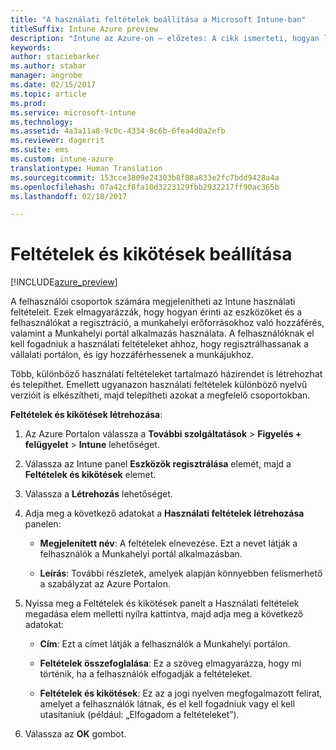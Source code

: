 ```yaml
---
title: "A használati feltételek beállítása a Microsoft Intune-ban"
titleSuffix: Intune Azure preview
description: "Intune az Azure-on – előzetes: A cikk ismerteti, hogyan lehet beállítani azokat a feltételeket és kikötéseket, amelyeket a felhasználók az Intune munkahelyi portálján látnak. "
keywords: 
author: staciebarker
ms.author: stabar
manager: angrobe
ms.date: 02/15/2017
ms.topic: article
ms.prod: 
ms.service: microsoft-intune
ms.technology: 
ms.assetid: 4a3a11a8-9c0c-4334-8c6b-6fea4d0a2efb
ms.reviewer: dagerrit
ms.suite: ems
ms.custom: intune-azure
translationtype: Human Translation
ms.sourcegitcommit: 153cce3809e24303b8f88a833e2fc7bdd9428a4a
ms.openlocfilehash: 07a42cf8fa10d3223129fbb2932217ff90ac365b
ms.lasthandoff: 02/18/2017

---
```


# <a name="set-terms-and-conditions"></a>Feltételek és kikötések beállítása 

[!INCLUDE[azure_preview](../includes/azure_preview.md)]

A felhasználói csoportok számára megjelenítheti az Intune használati feltételeit. Ezek elmagyarázzák, hogy hogyan érinti az eszközöket és a felhasználókat a regisztráció, a munkahelyi erőforrásokhoz való hozzáférés, valamint a Munkahelyi portál alkalmazás használata. A felhasználóknak el kell fogadniuk a használati feltételeket ahhoz, hogy regisztrálhassanak a vállalati portálon, és így hozzáférhessenek a munkájukhoz.

Több, különböző használati feltételeket tartalmazó házirendet is létrehozhat és telepíthet. Emellett ugyanazon használati feltételek különböző nyelvű verzióit is elkészítheti, majd telepítheti azokat a megfelelő csoportokban.

**Feltételek és kikötések létrehozása**:

1. Az Azure Portalon válassza a **További szolgáltatások** > **Figyelés + felügyelet** > **Intune** lehetőséget.

2. Válassza az Intune panel **Eszközök regisztrálása** elemét, majd a **Feltételek és kikötések** elemet.

3. Válassza a **Létrehozás** lehetőséget.

4. Adja meg a következő adatokat a **Használati feltételek létrehozása** panelen:

   - **Megjelenített név**: A feltételek elnevezése. Ezt a nevet látják a felhasználók a Munkahelyi portál alkalmazásban.

   - **Leírás**: További részletek, amelyek alapján könnyebben felismerhető a szabályzat az Azure Portalon.

5. Nyissa meg a Feltételek és kikötések panelt a Használati feltételek megadása elem melletti nyílra kattintva, majd adja meg a következő adatokat:

   - **Cím**: Ezt a címet látják a felhasználók a Munkahelyi portálon.

   - **Feltételek összefoglalása**: Ez a szöveg elmagyarázza, hogy mi történik, ha a felhasználók elfogadják a feltételeket.

   - **Feltételek és kikötések**: Ez az a jogi nyelven megfogalmazott felirat, amelyet a felhasználók látnak, és el kell fogadniuk vagy el kell utasítaniuk (például: „Elfogadom a feltételeket”).

6. Válassza az **OK** gombot.

